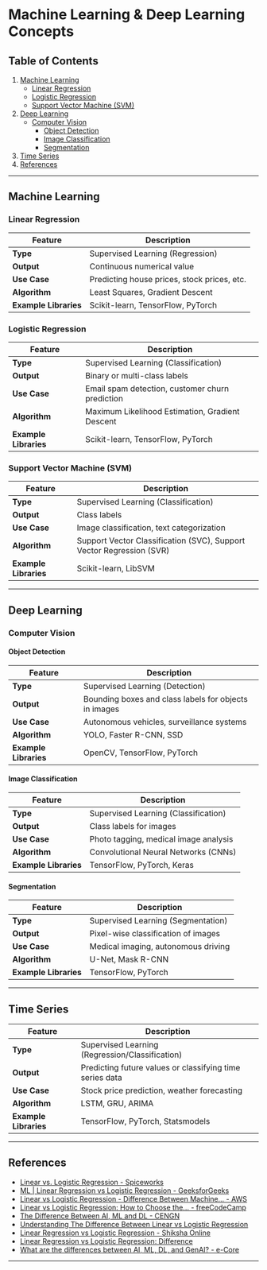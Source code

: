 # Machine Learning & Deep Learning Concepts

## Table of Contents
1. [Machine Learning](#machine-learning)
   - [Linear Regression](#linear-regression)
   - [Logistic Regression](#logistic-regression)
   - [Support Vector Machine (SVM)](#support-vector-machine-svm)
2. [Deep Learning](#deep-learning)
   - [Computer Vision](#computer-vision)
     - [Object Detection](#object-detection)
     - [Image Classification](#image-classification)
     - [Segmentation](#segmentation)
3. [Time Series](#time-series)
4. [References](#references)

---

## Machine Learning

### Linear Regression
| **Feature**               | **Description**                                                                 |
|---------------------------|---------------------------------------------------------------------------------|
| **Type**                  | Supervised Learning (Regression)                                                |
| **Output**                | Continuous numerical value                                                      |
| **Use Case**              | Predicting house prices, stock prices, etc.                                     |
| **Algorithm**             | Least Squares, Gradient Descent                                                 |
| **Example Libraries**     | Scikit-learn, TensorFlow, PyTorch                                               |

### Logistic Regression
| **Feature**               | **Description**                                                                 |
|---------------------------|---------------------------------------------------------------------------------|
| **Type**                  | Supervised Learning (Classification)                                            |
| **Output**                | Binary or multi-class labels                                                    |
| **Use Case**              | Email spam detection, customer churn prediction                                 |
| **Algorithm**             | Maximum Likelihood Estimation, Gradient Descent                                 |
| **Example Libraries**     | Scikit-learn, TensorFlow, PyTorch                                               |

### Support Vector Machine (SVM)
| **Feature**               | **Description**                                                                 |
|---------------------------|---------------------------------------------------------------------------------|
| **Type**                  | Supervised Learning (Classification)                                            |
| **Output**                | Class labels                                                                    |
| **Use Case**              | Image classification, text categorization                                       |
| **Algorithm**             | Support Vector Classification (SVC), Support Vector Regression (SVR)            |
| **Example Libraries**     | Scikit-learn, LibSVM                                                            |

---

## Deep Learning

### Computer Vision
#### Object Detection
| **Feature**               | **Description**                                                                 |
|---------------------------|---------------------------------------------------------------------------------|
| **Type**                  | Supervised Learning (Detection)                                                 |
| **Output**                | Bounding boxes and class labels for objects in images                           |
| **Use Case**              | Autonomous vehicles, surveillance systems                                       |
| **Algorithm**             | YOLO, Faster R-CNN, SSD                                                         |
| **Example Libraries**     | OpenCV, TensorFlow, PyTorch                                                     |

#### Image Classification
| **Feature**               | **Description**                                                                 |
|---------------------------|---------------------------------------------------------------------------------|
| **Type**                  | Supervised Learning (Classification)                                            |
| **Output**                | Class labels for images                                                         |
| **Use Case**              | Photo tagging, medical image analysis                                           |
| **Algorithm**             | Convolutional Neural Networks (CNNs)                                            |
| **Example Libraries**     | TensorFlow, PyTorch, Keras                                                      |

#### Segmentation
| **Feature**               | **Description**                                                                 |
|---------------------------|---------------------------------------------------------------------------------|
| **Type**                  | Supervised Learning (Segmentation)                                              |
| **Output**                | Pixel-wise classification of images                                             |
| **Use Case**              | Medical imaging, autonomous driving                                             |
| **Algorithm**             | U-Net, Mask R-CNN                                                               |
| **Example Libraries**     | TensorFlow, PyTorch                                                             |

---

## Time Series
| **Feature**               | **Description**                                                                 |
|---------------------------|---------------------------------------------------------------------------------|
| **Type**                  | Supervised Learning (Regression/Classification)                                 |
| **Output**                | Predicting future values or classifying time series data                        |
| **Use Case**              | Stock price prediction, weather forecasting                                     |
| **Algorithm**             | LSTM, GRU, ARIMA                                                                |
| **Example Libraries**     | TensorFlow, PyTorch, Statsmodels                                                |

---

## References
- [Linear vs. Logistic Regression - Spiceworks](https://example.com)
- [ML | Linear Regression vs Logistic Regression - GeeksforGeeks](https://example.com)
- [Linear vs Logistic Regression - Difference Between Machine... - AWS](https://example.com)
- [Linear vs Logistic Regression: How to Choose the... - freeCodeCamp](https://example.com)
- [The Difference Between AI, ML and DL - CENGN](https://example.com)
- [Understanding The Difference Between Linear vs Logistic Regression](https://example.com)
- [Linear Regression vs Logistic Regression - Shiksha Online](https://example.com)
- [Linear Regression vs Logistic Regression: Difference](https://example.com)
- [What are the differences between AI, ML, DL, and GenAI? - e-Core](https://example.com)

---

